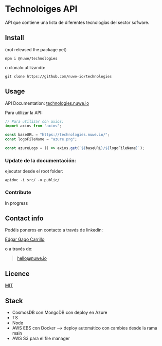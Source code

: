 # Technoloiges API

API que contiene una lista de diferentes tecnologías del sector sofware.

## Install

(not released the package yet)
```shell
npm i @nuwe/technologies
```

o clonalo utilizando:

```shell
git clone https://github.com/nuwe-io/technologies
```

## Usage

API Documentation: [technologies.nuwe.io](https://technologies.nuwe.io)

Para utilizar la API:

```typescript
// Para utilizar con axios:
import axios from "axios";

const baseURL = "https://technologies.nuwe.io/";
const logoFileName = "azure.png";

const azureLogo = () => axios.get(`${baseURL}/${logoFileName}`);
```

### Update de la documentación:

ejecutar desde el root folder:

```shell
apidoc -i src/ -o public/
```

### Contribute

In progress

## Contact info

Podéis poneros en contacto a través de linkedin:

[Edgar Gago Carrillo](https://www.linkedin.com/in/gagocarrilloedgar/)

o a través de:

> hello@nuwe.io

## Licence

[MIT](https://opensource.org/licenses/MIT)

## Stack

- CosmosDB con MongoDB con deploy en Azure
- TS
- Node
- AWS EBS con Docker --> deploy automático con cambios desde la rama main
- AWS S3 para el file manager
